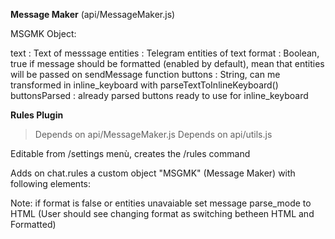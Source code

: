 <b>Message Maker</b>
(api/MessageMaker.js)

MSGMK Object:

text : Text of messsage
entities : Telegram entities of text
format : Boolean, true if message should be formatted (enabled by default), mean that entities will be passed on sendMessage function
buttons : String, can me transformed in inline_keyboard with parseTextToInlineKeyboard()
buttonsParsed : already parsed buttons ready to use for inline_keyboard


<b>Rules Plugin</b>

>Depends on api/MessageMaker.js
>Depends on api/utils.js

Editable from /settings menù, creates the /rules command

Adds on chat.rules a custom object "MSGMK" (Message Maker) with following elements:

Note: if format is false or entities unavaiable set message parse_mode to HTML (User should see changing format as switching betheen HTML and Formatted)
